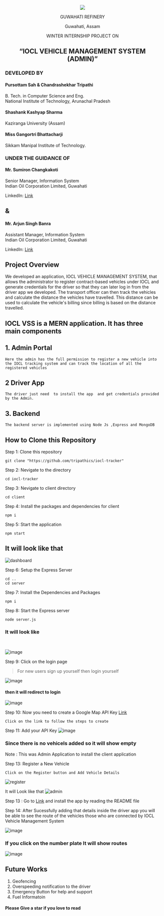 
<p align="center">
  <img src="./media/iocl-logo.png">
</p>

<div align="center">
<p>GUWAHATI REFINERY</p>
<p>Guwahati, Assam</p>

<p>
WINTER INTERNSHIP PROJECT ON
</p>

## “IOCL VEHICLE MANAGEMENT SYSTEM (ADMIN)”

</div>


### DEVELOPED BY
#### Pursottam Sah & Chandrashekhar Tripathi 
<p> 
B. Tech. in Computer Science and Eng.
<br>
National Institute of Technology, Arunachal Pradesh</p>

#### Shashank Kashyap Sharma
<p> 
Kaziranga University (Assam)</p>

#### Miss Gangortri Bhattacharji
<p> 
Sikkam Manipal Institute of Technology.</p>

### UNDER THE GUIDANCE OF

#### Mr. Sumiron Changkakoti
<p> 
Senior Manager, Information System 
<br>
Indian Oil Corporation Limited, Guwahati </p>

LinkedIn: [Link](https://www.linkedin.com/in/sumiron-changkakoti-7b836925/)

## &

#### Mr. Arjun Singh Banra
<p> 
Assistant Manager, Information System 
<br>
Indian Oil Corporation Limited, Guwahati </p>

LinkedIn: [Link](https://www.linkedin.com/in/arjun-singh-banra-68132619/)


## Project Overview 
<p>
We developed an application, IOCL VEHICLE MANAGEMENT SYSTEM, that allows the administrator to register contract-based vehicles under IOCL and generate credentials for the driver so that they can later log in from the driver app we developed. The transport officer can then track the vehicles and calculate the distance the vehicles have travelled. This distance can be used to calculate the vehicle's billing since billing is based on the distance travelled.
</p>


## IOCL VSS is a MERN application. It has three main components

## 1. Admin Portal
```
Here the admin has the full permission to register a new vehicle into the IOCL tracking system and can track the location of all the registered vehicles 
```

## 2 Driver App
```
The driver just need  to install the app  and get credentials provided by the Admin.
```
## 3. Backend 
```
The backend server is implemented using Node Js ,Express and MongoDB
```

## How to Clone this Repository 

Step 1: Clone this repository 
```
git clone "https://github.com/tripathics/iocl-tracker"
```

Step 2: Nevigate to the directory
```
cd iocl-tracker
```


Step 3: Nevigate to client directory
```
cd client
``` 
Step 4: Install the packages and dependencies for client
```
npm i
```

Step 5: Start the application
```
npm start
```

## It will look like that 

![dashboard](./media/dashboard.jpg)

Step 6: Setup the Express Server 
```
cd ..
cd server
```
Step 7: Install the Dependencies and Packages
```
npm i
```
Step 8: Start the Express server
```
node server.js
```
### It will look like 
<br>

![image](./media/server.jpg)

Step 9: Click on the login page
> For new users sign up yourself then login yourself

![image](./media/signup-admin.jpg)

#### then it will redirect to login 

![image](./media/login-admin.jpg)


Step 10: Now you need to create a Google Map API Key
[Link](https://www.gmapswidget.com/documentation/generate-google-maps-api-key/)
```
Click on the link to follow the steps to create 
```
Step 11: Add your API Key 
![image](./media/addAPI.jpg)


### Since there is no vehicels added so it will show empty 

Note : This was Admin Application to install the client application 

Step 13: Register a New Vehicle 
```
Click on the Register button and Add Vehicle Details
```

![register](./media/vehicle-registration.jpg)

It will Look like that 
![admin](./media/admin.jpg)

Step 13 : Go to  [Link](https://github.com/Pursottam6003/iocl-tracker-client) and install the app by reading the README file


Step 14: After Sucessfully adding that details inside the driver app you will be able to see the route of the vehicles those who are connected by IOCL Vehicle Management System 

![image](./media/admin-vehicle.jpeg)


### If you click on the number plate It will show routes

![image](./media/vehicle-routes.jpeg)


## Future Works

1. Geofencing 
2. Overspeeding notification to the driver
3. Emergency Button for help and support 
4. Fuel Informatoin 


#### Please Give a star if you love to read 
























